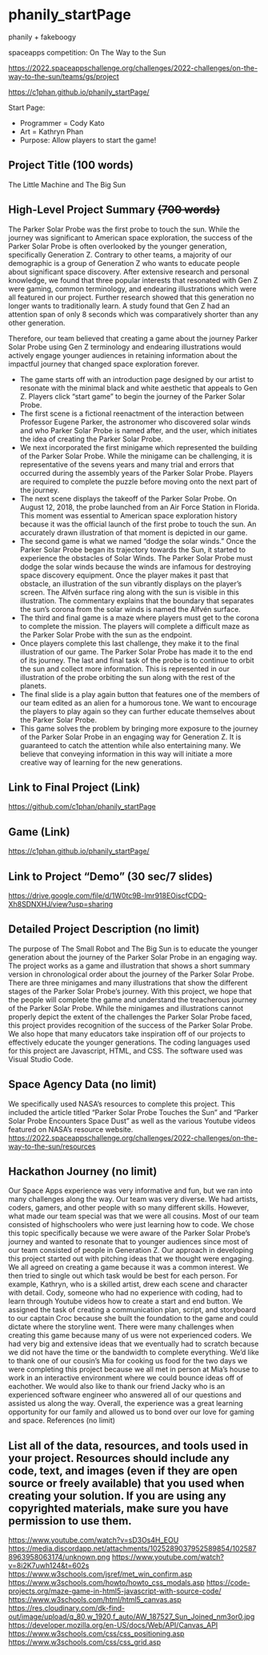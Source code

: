 # phanily_startPage

phanily + fakeboogy

spaceapps competition: On The Way to the Sun

https://2022.spaceappschallenge.org/challenges/2022-challenges/on-the-way-to-the-sun/teams/gs/project

https://c1phan.github.io/phanily_startPage/

Start Page:
  - Programmer = Cody Kato
  - Art = Kathryn Phan
  - Purpose: Allow players to start the game!

Project Title (100 words)
-------------------------------------------------
The Little Machine and The Big Sun 


High-Level Project Summary ~~(700 words)~~
-------------------------------------------------
The Parker Solar Probe was the first probe to touch the sun. While the journey was significant to American space exploration, the success of the Parker Solar Probe is often overlooked by the younger generation, specifically Generation Z. Contrary to other teams, a majority of our demographic is a group of Generation Z who wants to educate people about significant space discovery. After extensive research and personal knowledge, we found that three popular interests that resonated with Gen Z were gaming, common terminology, and endearing illustrations which were all featured in our project. Further research showed that this generation no longer wants to traditionally learn. A study found that Gen Z had an attention span of only 8 seconds which was comparatively shorter than any other generation. 


Therefore, our team believed that creating a game about the journey Parker Solar Probe using Gen Z terminology and endearing illustrations would actively engage younger audiences in retaining information about the impactful journey that changed space exploration forever.


* The game starts off with an introduction page designed by our artist to resonate with the minimal black and white aesthetic that appeals to Gen Z. Players click “start game” to begin the journey of the Parker Solar Probe. 
* The first scene is a fictional reenactment of the interaction between Professor Eugene Parker, the astronomer who discovered solar winds and who Parker Solar Probe is named after, and the user, which initiates the idea of creating the Parker Solar Probe.
* We next incorporated the first minigame which represented the building of the Parker Solar Probe. While the minigame can be challenging, it is representative of the sevens years and many trial and errors that occurred during the assembly years of the Parker Solar Probe. Players are required to complete the puzzle before moving onto the next part of the journey. 
* The next scene displays the takeoff of the Parker Solar Probe. On August 12, 2018, the probe launched from an Air Force Station in Florida. This moment was essential to American space exploration history because it was the official launch of the first probe to touch the sun. An accurately drawn illustration of that moment is depicted in our game. 
* The second game is what we named “dodge the solar winds.” Once the Parker Solar Probe began its trajectory towards the Sun, it started to experience the obstacles of Solar Winds. The Parker Solar Probe must dodge the solar winds because the winds are infamous for destroying space discovery equipment.
Once the player makes it past that obstacle, an illustration of the sun vibrantly displays on the player’s screen. The Alfvén surface ring along with the sun is visible in this illustration. The commentary explains that the boundary that separates the sun’s corona from the solar winds is named the Alfvén surface.
* The third and final game is a maze where players must get to the corona to complete the mission. The players will complete a difficult maze as the Parker Solar Probe with the sun as the endpoint. 
* Once players complete this last challenge, they make it to the final illustration of our game. The Parker Solar Probe has made it to the end of its journey. The last and final task of the probe is to continue to orbit the sun and collect more information. This is represented in our illustration of the probe orbiting the sun along with the rest of the planets.
* The final slide is a play again button that features one of the members of our team edited as an alien for a humorous tone. We want to encourage the players to play again so they can further educate themselves about the Parker Solar Probe. 
* This game solves the problem by bringing more exposure to the journey of the Parker Solar Probe in an engaging way for Generation Z. It is guaranteed to catch the attention while also entertaining many. We believe that conveying information in this way will initiate a more creative way of learning for the new generations. 


Link to Final Project (Link)
-------------------------------------------------
https://github.com/c1phan/phanily_startPage


Game (Link)
-------------------------------------------------
https://c1phan.github.io/phanily_startPage/


Link to Project “Demo” (30 sec/7 slides)
-------------------------------------------------
https://drive.google.com/file/d/1W0tc9B-lmr918EOiscfCDQ-Xh8SDNXHJ/view?usp=sharing


Detailed Project Description (no limit)
-------------------------------------------------
The purpose of The Small Robot and The Big Sun is to educate the younger generation about the journey of the Parker Solar Probe in an engaging way. The project works as a game and illustration that shows a short summary version in chronological order about the journey of the Parker Solar Probe. There are three minigames and many illustrations that show the different stages of the Parker Solar Probe’s journey. With this project, we hope that the people will complete the game and understand the treacherous journey of the Parker Solar Probe. While the minigames and illustrations cannot properly depict the extent of the challenges the Parker Solar Probe faced, this project provides recognition of the success of the Parker Solar Probe. We also hope that many educators take inspiration off of our projects to effectively educate the younger generations. The coding languages used for this project are Javascript, HTML, and CSS. The software used was Visual Studio Code. 

Space Agency Data (no limit) 
-------------------------------------------------
We specifically used NASA’s resources to complete this project. This included the article titled “Parker Solar Probe Touches the Sun” and “Parker Solar Probe Encounters Space Dust” as well as the various Youtube videos featured on NASA’s resource website. 
https://2022.spaceappschallenge.org/challenges/2022-challenges/on-the-way-to-the-sun/resources


Hackathon Journey (no limit) 
-------------------------------------------------
Our Space Apps experience was very informative and fun, but we ran into many challenges along the way. Our team was very diverse. We had artists, coders, gamers, and other people with so many different skills. However, what made our team special was that we were all cousins. Most of our team consisted of highschoolers who were just learning how to code. We chose this topic specifically because we were aware of the Parker Solar Probe’s journey and wanted to resonate that to younger audiences since most of our team consisted of people in Generation Z. Our approach in developing this project started out with pitching ideas that we thought were engaging. We all agreed on creating a game because it was a common interest. We then tried to single out which task would be best for each person. For example, Kathryn, who is a skilled artist, drew each scene and character with detail. Cody, someone who had no experience with coding, had to learn through Youtube videos how to create a start and end button. We assigned the task of creating a communication plan, script, and storyboard to our captain Croc because she built the foundation to the game and could dictate where the storyline went. There were many challenges when creating this game because many of us were not experienced coders. We had very big and extensive ideas that we eventually had to scratch because we did not have the time or the bandwidth to complete everything. We’d like to thank one of our cousin’s Mia for cooking us food for the two days we were completing this project because we all met in person at Mia’s house to work in an interactive environment where we could bounce ideas off of eachother. We would also like to thank our friend Jacky who is an experienced software engineer who answered all of our questions and assisted us along the way. Overall, the experience was a great learning opportunity for our family and allowed us to bond over our love for gaming and space. 
References (no limit) 


List all of the data, resources, and tools used in your project. Resources should include any code, text, and images (even if they are open source or freely available) that you used when creating your solution. If you are using any copyrighted materials, make sure you have permission to use them. 
-------------------------------------------------
https://www.youtube.com/watch?v=sD3Os4H_EOU
https://media.discordapp.net/attachments/1025289037952589854/1025878963958063174/unknown.png
https://www.youtube.com/watch?v=8i2K7uwh124&t=602s
https://www.w3schools.com/jsref/met_win_confirm.asp
https://www.w3schools.com/howto/howto_css_modals.asp
https://code-projects.org/maze-game-in-html5-javascript-with-source-code/
https://www.w3schools.com/html/html5_canvas.asp
https://res.cloudinary.com/dk-find-out/image/upload/q_80,w_1920,f_auto/AW_187527_Sun_Joined_nm3or0.jpg
https://developer.mozilla.org/en-US/docs/Web/API/Canvas_API
https://www.w3schools.com/css/css_positioning.asp
https://www.w3schools.com/css/css_grid.asp




